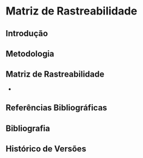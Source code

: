 # Matriz de Rastreabilidade

## Introdução

## Metodologia

## Matriz de Rastreabilidade

- 

## Referências Bibliográficas

## Bibliografia

## Histórico de Versões
